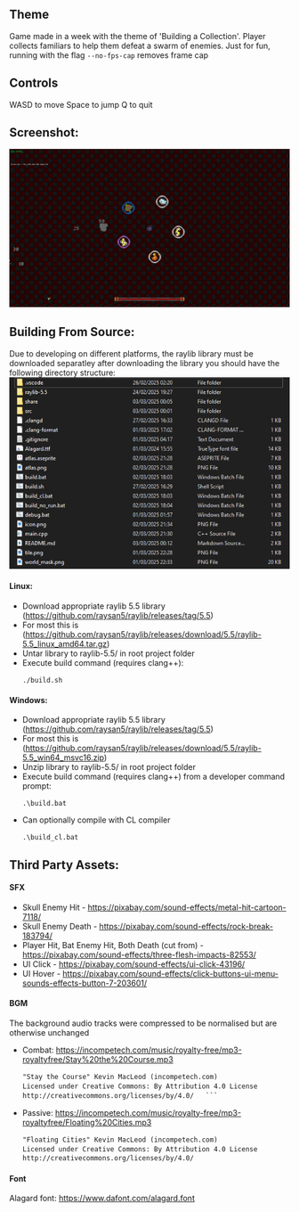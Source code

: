## Theme
Game made in a week with the theme of 'Building a Collection'.
Player collects familiars to help them defeat a swarm of enemies.
Just for fun, running with the flag `--no-fps-cap` removes frame cap

## Controls
WASD to move
Space to jump
Q to quit

## Screenshot:
![Demo](./share/Demo.png)

## Building From Source:
Due to developing on different platforms, the raylib library must be downloaded separatley
after downloading the library you should have the following directory structure:
![Downloaded library](./share/Project_Folder.png)
#### Linux:
 - Download appropriate raylib 5.5 library (https://github.com/raysan5/raylib/releases/tag/5.5)
 - For most this is (https://github.com/raysan5/raylib/releases/download/5.5/raylib-5.5_linux_amd64.tar.gz)
 - Untar library to raylib-5.5/ in root project folder
 - Execute build command (requires clang++):
    ```command
    ./build.sh
    ```

#### Windows:
 - Download appropriate raylib 5.5 library (https://github.com/raysan5/raylib/releases/tag/5.5)
 - For most this is (https://github.com/raysan5/raylib/releases/download/5.5/raylib-5.5_win64_msvc16.zip)
 - Unzip library to raylib-5.5/ in root project folder
 - Execute build command (requires clang++) from a developer command prompt:
    ```command
    .\build.bat
    ```
 - Can optionally compile with CL compiler
    ```command
    .\build_cl.bat
    ```

## Third Party Assets:
#### SFX
 - Skull Enemy Hit - https://pixabay.com/sound-effects/metal-hit-cartoon-7118/
 - Skull Enemy Death - https://pixabay.com/sound-effects/rock-break-183794/
 - Player Hit, Bat Enemy Hit, Both Death (cut from) - https://pixabay.com/sound-effects/three-flesh-impacts-82553/
 - UI Click - https://pixabay.com/sound-effects/ui-click-43196/
 - UI Hover - https://pixabay.com/sound-effects/click-buttons-ui-menu-sounds-effects-button-7-203601/
#### BGM
The background audio tracks were compressed to be normalised but are otherwise unchanged
 - Combat: https://incompetech.com/music/royalty-free/mp3-royaltyfree/Stay%20the%20Course.mp3
   ```md
   "Stay the Course" Kevin MacLeod (incompetech.com)
   Licensed under Creative Commons: By Attribution 4.0 License
   http://creativecommons.org/licenses/by/4.0/   ```

 - Passive: https://incompetech.com/music/royalty-free/mp3-royaltyfree/Floating%20Cities.mp3
   ```md
   "Floating Cities" Kevin MacLeod (incompetech.com)
   Licensed under Creative Commons: By Attribution 4.0 License
   http://creativecommons.org/licenses/by/4.0/
   ```

#### Font
Alagard font: https://www.dafont.com/alagard.font
